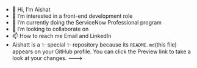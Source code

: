 - 👋 Hi, I’m Aishat
- 👀 I’m interested in a front-end development role
- 🌱 I’m currently doing the ServiceNow Professional program
- 💞️ I’m looking to collaborate on
- 📫 How to reach me Email and LinkedIn
- Aishatt is a ✨ special ✨ repository because its `README.md`(this file) appears on your GitHub 
  profile.
You can click the Preview link to take a look at your changes.
--->
